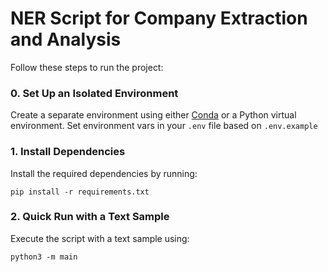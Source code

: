 # NER Script for Company Extraction and Analysis
Follow these steps to run the project:

### 0. Set Up an Isolated Environment
Create a separate environment using either [Conda](http://anaconda.org/anaconda/conda) or a Python virtual environment.
Set environment vars in your ```.env``` file based on ```.env.example```

### 1. Install Dependencies
Install the required dependencies by running:

```
pip install -r requirements.txt
```

### 2. Quick Run with a Text Sample
Execute the script with a text sample using:

```
python3 -m main
```
